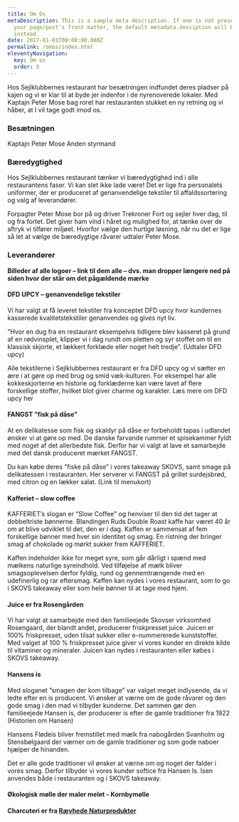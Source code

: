 ```yaml
---
title: Om Os
metaDescription: This is a sample meta description. If one is not present in
  your page/post's front matter, the default metadata.desciption will be used
  instead.
date: 2017-01-01T00:00:00.000Z
permalink: /omos/index.html
eleventyNavigation:
  key: Om os
  order: 5
---
```

Hos Sejlklubbernes restaurant har besætningen indfundet deres pladser på kajen og vi er klar til at byde jer indenfor i de nyrenoverede lokaler. Med Kaptajn Peter Mose bag roret har restauranten stukket en ny retning og vi håber, at I vil tage godt imod os. 

### Besætningen

Kaptajn Peter Mose 
Anden styrmand

### Bæredygtighed

Hos Sejlklubbernes restaurant tænker vi bæredygtighed ind i alle restaurantens faser. Vi kan slet ikke lade være! Det er lige fra personalets uniformer, der er produceret af genanvendelige tekstiler til affaldssortering og valg af leverandører. 

Forpagter Peter Mose bor på og driver Trekroner Fort og sejler hver dag, til og fra fortet. Det giver ham vind i håret og mulighed for, at tænke over de aftryk vi tilfører miljøet. Hvorfor vælge den hurtige løsning, når nu det er lige så let at vælge de bæredygtige råvarer udtaler Peter Mose.  

### Leverandører

**Billeder af alle logoer – link til dem alle – dvs. man dropper længere ned på siden hvor der står om det pågældende mærke**

#### DFD UPCY – genanvendelige tekstiler

Vi har valgt at få leveret tekstiler fra konceptet DFD upcy hvor kundernes kasserede kvalitetstekstiler genanvendes og gives nyt liv. 

”Hvor en dug fra en restaurant eksempelvis tidligere blev kasseret på grund af en rødvinsplet, klipper vi i dag rundt om pletten og syr stoffet om til en klassisk skjorte, et lækkert forklæde eller noget helt tredje”. (Udtaler DFD upcy)

Alle tekstilerne i Sejlklubbernes restaurant er fra DFD upcy og vi sætter en ære i at gøre op med brug og smid væk-kulturen. For eksempel har alle kokkeskjorterne en historie og forklæderne kan være lavet af flere forskellige stoffer, hvilket blot giver charme og karakter. Læs mere om DFD upcy her

#### FANGST ”fisk på dåse”

At en delikatesse som fisk og skaldyr på dåse er forbeholdt tapas i udlandet ønsker vi at gøre op med. De danske farvande rummer et spisekammer fyldt med noget af det allerbedste fisk. Derfor har vi valgt at lave et samarbejde med det dansk produceret mærket FANGST. 

Du kan købe deres ”fiske på dåse” i vores takeaway SKOVS, samt smage på delikatessen i restauranten. Her serverer vi FANGST på grillet surdejsbrød, med citron og en lækker salat. (Link til menukort)

#### Kafferiet – slow coffee

KAFFERIET’s slogan er “Slow Coffee” og henviser til den tid det tager at dobbeltriste bønnerne. Blandingen Ruds Double Roast kaffe har været 40 år om at blive udviklet til det, den er i dag. Kaffen er sammensat af fem forskellige bønner med hver sin identitet og smag. En ristning der bringer smag af chokolade og mørkt sukker frem KAFFERIET. 

Kaffen indeholder ikke for meget syre, som går dårligt i spænd med mælkens naturlige syreindhold. Ved tilføjelse af mælk bliver smagsoplevelsen derfor fyldig, rund og gennemtrængende med en udefinerlig og rar eftersmag. Kaffen kan nydes i vores restaurant, som to go i SKOVS takeaway eller som hele bønner til at tage med hjem. 

#### Juice er fra Rosengården

Vi har valgt at samarbejde med den familieejede Skovser virksomhed Rosengaard, der blandt andet, producerer friskpresset juice. Juicen er 100% friskpresset, uden tilsat sukker eller e-nummererede kunststoffer. Med valget af 100 % friskpresset juice giver vi vores kunder en direkte kilde til vitaminer og mineraler. Juicen kan nydes i restauranten eller købes i SKOVS takeaway.

#### Hansens is 

Med sloganet ”smagen der kom tilbage” var valget meget indlysende, da vi ledte efter en is producent. Vi ønsker at værne om de gode råvarer og den gode smag i den mad vi tilbyder kunderne. Det sammen gør den familieejede Hansen is, der producerer is efter de gamle traditioner fra 1922 (Historien om Hansen)

Hansens Flødeis bliver fremstillet med mælk fra nabogården Svanholm og Stensbølgaard der værner om de gamle traditioner og som gode naboer hjælper de hinanden. 

Det er alle gode traditioner vil ønsker at værne om og noget der falder i vores smag. Derfor tilbyder vi vores kunder softice fra Hansen Is. Isen anvendes både i restauranten og i SKOVS takeaway.

#### Økologisk mølle der maler melet - Kornbymølle


#### Charcuteri er fra [Rævhede Naturprodukter](https://www.raevhedenaturprodukter.dk/)